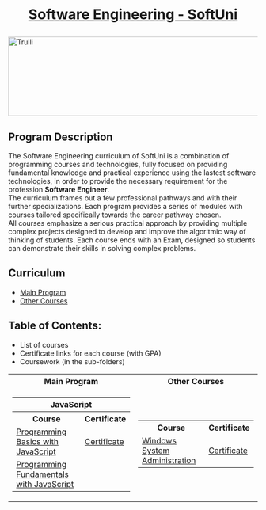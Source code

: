 # <a href="https://softuni.bg/curriculum"><p align="center">Software Engineering - SoftUni</a></p>

<a href="https://softuni.bg/">
<img src="https://stringfixer.com/files/651542214.jpg" alt="Trulli" width="1218" height="160">
</a>

## Program Description
The Software Engineering curriculum of SoftUni is a combination of programming courses and technologies, fully focused on providing fundamental knowledge and practical experience using the lastest software technologies, in order to provide the necessary requirement for the profession **Software Engineer**.
<br>
The curriculum frames out a few professional pathways and with their further specializations. Each program provides a series of modules with courses tailored specifically towards the career pathway chosen.
<br>
All courses emphasize a serious practical approach by providing multiple complex projects designed to develop and improve the algoritmic way of thinking of students.
Each course ends with an Exam, designed so students can demonstrate their skills in solving complex problems. 

## Curriculum
- <a href="https://softuni.bg/curriculum">Main Program</a>
- <a href="https://softuni.bg/trainings/opencourses">Other Courses</a>

## Table of Contents:
- List of courses 
- Certificate links for each course (with GPA)
- Coursework (in the sub-folders)


<table>
 
 <tr>
  <th> Main Program </th>
  <th> Other Courses </th>
 </tr>
 
 <tr>
 <td>
 <!-- 1st embedded table start -->
<table>
 <tr>
  <th colspan=2> JavaScript </th>
 </tr>
 <tr>
  <th> Course </th>
  <th> Certificate </th>
 </tr>
 <tr>
  <td> <a href="https://softuni.bg/trainings/3755/programming-basics-with-javascript-july-2022">Programming Basics with JavaScript</a> </td>
  <td> <a href="https://softuni.bg/certificates/details/140167/31a4474c"> Certificate </a> </td>
 </tr>
 <tr>
  <td> <a href="https://softuni.bg/trainings/3839/programming-fundamentals-with-javascript-september-2022">Programming Fundamentals with JavaScript</a> </td>
  <td> </td>
 </tr>
</table>
 <!-- 1st embedded table end -->
 </td>
 <td>
 <!-- 2nd embedded table start -->
 <table>
 <tr>
  <th> Course </th>
  <th> Certificate </th>
 </tr>
 <tr>
  <td> <a href="https://softuni.bg/trainings/2322/windows-system-administration-june-2019">Windows System Administration</a> </td>
  <td> <a href="https://softuni.bg/certificates/details/69010/be20a5e9"> Certificate </a> </td>
 </tr>
</table>
 <!-- 2nd embedded table end -->
 </td>
 </tr>
 
</table>











<!--
To add:
- Diplomas
- Other certification from the open courses in SoftUni
- Projects
-->
